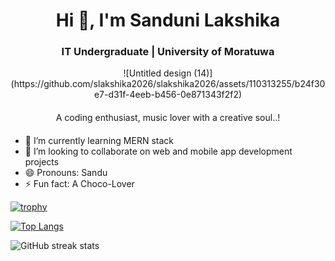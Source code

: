 <div align="center">
  <b><h1>Hi 👋, I'm Sanduni Lakshika</h1></b>
  <b><h3>IT Undergraduate | University of Moratuwa</h3></b>
  ![Untitled design (14)](https://github.com/slakshika2026/slakshika2026/assets/110313255/b24f30e7-d31f-4eeb-b456-0e871343f2f2)

  <h4></h4>A coding enthusiast, music lover with a creative soul..!<h4/>
</div>



- 🌱 I’m currently learning MERN stack 
- 👯 I’m looking to collaborate on web and mobile app development projects 
- 😄 Pronouns: Sandu 
- ⚡ Fun fact: A Choco-Lover







[![trophy](https://github-profile-trophy.vercel.app/?username=slakshika2026)](https://github.com/ryo-ma/github-profile-trophy)

[![Top Langs](https://github-readme-stats.vercel.app/api/top-langs/?username=slakshika2026)](https://github.com/anuraghazra/github-readme-stats)

![GitHub streak stats](https://streak-stats.demolab.com/?user=slakshika2026)  



